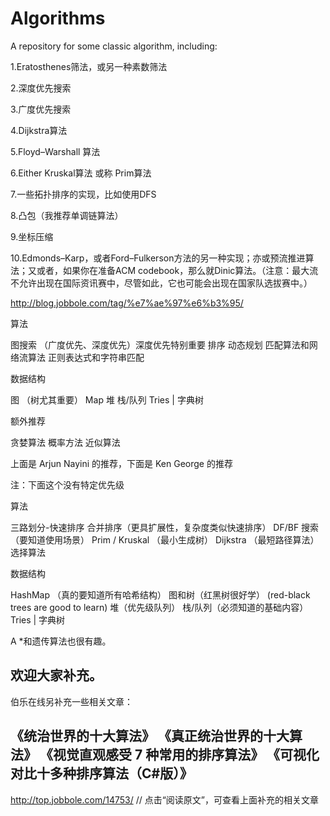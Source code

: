 Algorithms
==========
A repository for some classic algorithm, including:


1.Eratosthenes筛法，或另一种素数筛法

2.深度优先搜索

3.广度优先搜索

4.Dijkstra算法

5.Floyd–Warshall 算法

6.Either Kruskal算法 或称 Prim算法

7.一些拓扑排序的实现，比如使用DFS

8.凸包（我推荐单调链算法）

9.坐标压缩

10.Edmonds–Karp，或者Ford–Fulkerson方法的另一种实现；亦或预流推进算法；又或者，如果你在准备ACM codebook，那么就Dinic算法。（注意：最大流不允许出现在国际资讯赛中，尽管如此，它也可能会出现在国家队选拔赛中。）


http://blog.jobbole.com/tag/%e7%ae%97%e6%b3%95/

算法

图搜索 （广度优先、深度优先）深度优先特别重要
排序
动态规划
匹配算法和网络流算法
正则表达式和字符串匹配

数据结构

图 （树尤其重要）
Map
堆
栈/队列
Tries | 字典树

额外推荐

贪婪算法
概率方法
近似算法


上面是 Arjun Nayini 的推荐，下面是 Ken George 的推荐

注：下面这个没有特定优先级

算法

三路划分-快速排序
合并排序（更具扩展性，复杂度类似快速排序）
DF/BF 搜索 （要知道使用场景）
Prim  / Kruskal （最小生成树）
Dijkstra （最短路径算法）
选择算法

数据结构

HashMap （真的要知道所有哈希结构）
图和树（红黑树很好学） (red-black trees are good to learn)
堆（优先级队列）
栈/队列（必须知道的基础内容）
Tries | 字典树

A *和遗传算法也很有趣。

欢迎大家补充。
-------------------------------------

伯乐在线另补充一些相关文章：

《统治世界的十大算法》
《真正统治世界的十大算法》
《视觉直观感受 7 种常用的排序算法》
《可视化对比十多种排序算法（C#版）》
-------------------------------------
http://top.jobbole.com/14753/
// 点击“阅读原文”，可查看上面补充的相关文章
